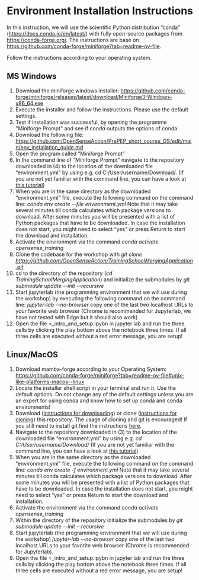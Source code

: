 # Environment Installation Instructions

In this instruction, we will use the scientific Python distribution “conda” (https://docs.conda.io/en/latest/) with fully open-source packages from https://conda-forge.org/. The instructions are base on https://github.com/conda-forge/miniforge?tab=readme-ov-file.

Follow the instructions according to your operating system.

## MS Windows

1. Download the miniforge windows installer: https://github.com/conda-forge/miniforge/releases/latest/download/Miniforge3-Windows-x86_64.exe
2. Execute the installer and follow the instructions. Please use the default settings.
3. Test if installation was successful, by opening the programme "Miniforge Prompt" and see if *conda* outputs the options of conda
4. Download the following file: [https://github.com/OpenSenseAction/PrePEP_short_course_OS/edit/main/env_installation_guide.md ](https://github.com/OpenSenseAction/TrainingSchoolMergingApplication/blob/main/environment.yml)
5. Open the program called “Miniforge Prompt”
6. In the command line of “Miniforge Prompt” navigate to the repository downloaded in (4) to the location of the downloaded file “environment.yml” by using e.g. cd C:/User/username/Download/. (If you are not yet familiar with the command line, you can have a look at [this tutorial](https://www.digitalcitizen.life/command-prompt-how-use-basic-commands/))
7. When you are in the same directory as the downloaded “environment.yml” file, execute the following command on the command line: *conda env create --file environment.yml*
    Note that it may take several minutes till conda calculates which package versions to download. After some minutes you will be presented with a list of Python packages that have to be downloaded. In case the installation does not start, you might need to select “yes” or press Return to start the download and installation.
8. Activate the environment via the command *conda activate opensense_training*
9. Clone the codebase for the workshop with *git clone https://github.com/OpenSenseAction/TrainingSchoolMergingApplication.git*
10. cd to the directory of the repository (*cd TrainingSchoolMergingApplication*) and initialize the submodules by *git submodule update --init --recursive* 
11. Start jupyterlab (the programming environment that we will use during the workshop) by executing the following command on the command line: *jupyter-lab --no-browser* copy one of the last two localhost URLs to your favorite web browser (Chrome is recommended for Jupyterlab, we have not tested with Edge but it should also work)
12. Open the file =_intro_and_setup.ipybn in jupyter lab and run the three cells by clicking the play bottom above the notebook three times. If all three cells are executed without a red error message, you are setup!
    
## Linux/MacOS

1. Download mamba-forge according to your Operating System: https://github.com/conda-forge/miniforge?tab=readme-ov-file#unix-like-platforms-macos--linux
2. Locate the installer shell script in your terminal and run it. Use the default options. Do not change any of the default settings unless you are an expert for using conda and know how to set up conda and conda environments!
3. Download ([instructions for downloading](https://docs.github.com/en/repositories/working-with-files/using-files/downloading-source-code-archives#downloading-source-code-archives)) or clone ([instructions for cloning](https://docs.github.com/en/repositories/creating-and-managing-repositories/cloning-a-repository)) this repository. The usage of cloning and git is encouraged! If you still need to install git find the instructions [here](https://github.com/git-guides/install-git).
4. Navigate to the repository downloaded in (3) to the location of the downloaded file “environment.yml” by using e.g. *cd C:/User/username/Download/* (If you are not yet familiar with the command line, you can have a look at [this tutorial](https://www.digitalcitizen.life/command-prompt-how-use-basic-commands/))
5. When you are in the same directory as the downloaded “environment.yml” file, execute the following command on the command line: *conda env create -f environment.yml* Note that it may take several minutes till conda calculates which package versions to download. After some minutes you will be presented with a list of Python packages that have to be downloaded. In case the installation does not start, you might need to select “yes” or press Return to start the download and installation.
6. Activate the environment via the command *conda activate opensense_training*
7. Within the directory of the repository initialize the submodules by *git submodule update --init --recursive* 
8. Start jupyterlab (the programming environment that we will use during the workshop)
   *jupyter-lab --no-browser* copy one of the last two localhost URLs to your favorite web browser (Chrome is recommended for Jupyterlab). 
9.  Open the file =_intro_and_setup.ipybn in jupyter lab and run the three cells by clicking the play bottom above the notebook three times. If all three cells are executed without a red error message, you are setup!
